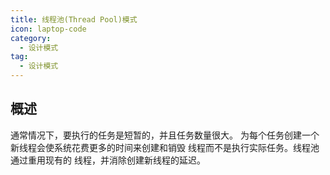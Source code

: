 ```yaml
---
title: 线程池(Thread Pool)模式
icon: laptop-code
category:
  - 设计模式
tag:
  - 设计模式
---
```


## 概述

通常情况下，要执行的任务是短暂的，并且任务数量很大。
为每个任务创建一个新线程会使系统花费更多的时间来创建和销毁
线程而不是执行实际任务。线程池通过重用现有的
线程，并消除创建新线程的延迟。